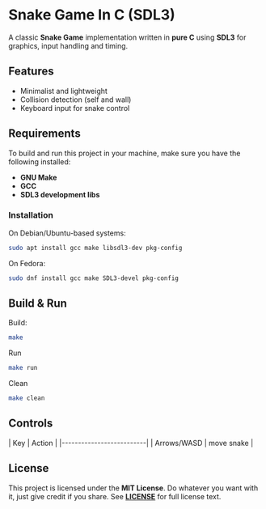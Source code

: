 # Snake Game In C (SDL3)

A classic **Snake Game** implementation written in **pure C** using **SDL3** for graphics, input handling and timing.

## Features

- Minimalist and lightweight
- Collision detection (self and wall)
- Keyboard input for snake control

## Requirements

To build and run this project in your machine, make sure you have the following installed:

- **GNU Make**
- **GCC**
- **SDL3 development libs**

### Installation

On Debian/Ubuntu-based systems:

```bash
sudo apt install gcc make libsdl3-dev pkg-config
```

On Fedora:

```bash
sudo dnf install gcc make SDL3-devel pkg-config
```

## Build & Run

Build:

```bash
make
```

Run

```bash
make run
```

Clean

```bash
make clean
```

## Controls

|    Key    |    Action    |
|--------------------------|
| Arrows/WASD | move snake |

## License

This project is licensed under the **MIT License**. Do whatever you want with it, just give credit if you share. See **[LICENSE](./LICENSE)** for full license text.